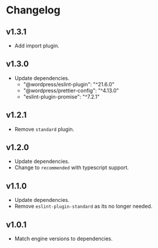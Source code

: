 # Changelog

## v1.3.1

* Add import plugin.

## v1.3.0

* Update dependencies.
  * "@wordpress/eslint-plugin": "^21.6.0"
  * "@wordpress/prettier-config": "^4.13.0"
  * "eslint-plugin-promise": "^7.2.1"

## v1.2.1

* Remove `standard` plugin.

## v1.2.0

* Update dependencies.
* Change to `recommended` with typescript support.

## v1.1.0

* Update dependencies.
* Remove `eslint-plugin-standard` as its no longer needed.

## v1.0.1

* Match engine versions to dependencies.

## v1.0.0

* Change to use recommended-with-formatting.
* Update dependencies.

## v0.1.1

* Fix broken config path.

## v0.1.0

### Breaking changes

* Update packages to latest.

## v0.0.17

* Update packages.
* Relabel default config to `recommended`.
